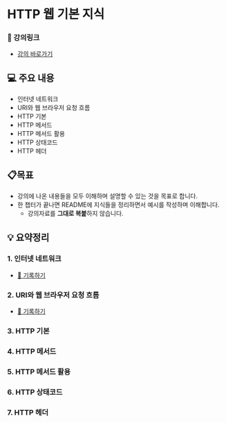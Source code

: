 # HTTP 웹 기본 지식

### 🎥 강의링크

- [강의 바로가기](https://www.inflearn.com/course/http-%EC%9B%B9-%EB%84%A4%ED%8A%B8%EC%9B%8C%ED%81%AC)

## 💻 주요 내용
- 인터넷 네트워크
- URI와 웹 브라우저 요청 흐름
- HTTP 기본
- HTTP 메서드
- HTTP 메서드 활용
- HTTP 상태코드
- HTTP 헤더

## 📋목표
- 강의에 나온 내용들을 모두 이해하며 설명할 수 있는 것을 목표로 합니다.
- 한 챕터가 끝나면 README에 지식들을 정리하면서 예시를 작성하며 이해합니다.
    - 강의자료를 **그대로 복붙**하지 않습니다.


## 💡 요약정리

###  1. 인터넷 네트워크
- [📝 기록하기](https://github.com/giibeom/HTTP-WebBasic/blob/main/1.%EC%9D%B8%ED%84%B0%EB%84%B7%20%EB%84%A4%ED%8A%B8%EC%9B%8C%ED%81%AC/%EA%B8%B0%EB%A1%9D%ED%95%98%EA%B8%B0.md)

###  2. URI와 웹 브라우저 요청 흐름
- [📝 기록하기](https://github.com/giibeom/HTTP-WebBasic/blob/main/2.URI%EC%99%80%20%EC%9B%B9%20%EB%B8%8C%EB%9D%BC%EC%9A%B0%EC%A0%80%20%EC%9A%94%EC%B2%AD%20%ED%9D%90%EB%A6%84/%EA%B8%B0%EB%A1%9D%ED%95%98%EA%B8%B0.md)

###  3. HTTP 기본


###  4. HTTP 메서드


###  5. HTTP 메서드 활용


###  6. HTTP 상태코드


###  7. HTTP 헤더

